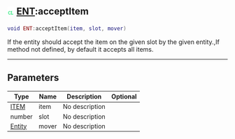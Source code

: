 ## ![client](../../.gitbook/assets/client.png) [ENT](https://iaswiki.rawr.dev/readme/ent):acceptItem

```lua
void ENT:acceptItem(item, slot, mover)
```

If the entity should accept the item on the given slot by the given entity.,If method not defined, by default it accepts all items.

------
## Parameters

| Type   | Name | Description | Optional |
| ------ | ---- | ----------- | -------: |
| [ITEM](https://iaswiki.rawr.dev/readme/item) | item | No description |  |
| number | slot | No description |  |
| [Entity](https://iaswiki.rawr.dev/readme/entity) | mover | No description |  |

